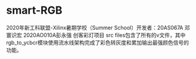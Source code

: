# smart-RGB
2020年新⼯科联盟-Xilinx暑期学校（Summer School）开发者：20AS067A 邓寰识宏 2020AO010A彭永强 创客彩灯项⽬
src files包含了所有的v文件，其中 rgb_to_ycbcr模块使用流水线架构完成了彩色转灰度和累加输出最强颜色信号的功能。
